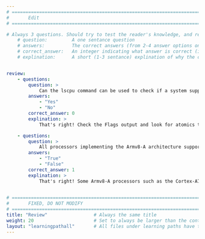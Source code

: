 ```yaml
---
# ================================================================================
#       Edit
# ================================================================================

# Always 3 questions. Should try to test the reader's knowledge, and reinforce the key points you want them to remember.
    # question:         A one sentance question
    # answers:          The correct answers (from 2-4 answer options only). Should be surrounded by quotes.
    # correct_answer:   An integer indicating what answer is correct (index starts from 0)
    # explination:      A short (1-3 sentance) explination of why the correct answer is correct. Can add aditional context if desired


review:
    - questions:
        question: >
            Can the lscpu command can be used to check if a system supports atomics?
        answers:
            - "Yes"
            - "No"
        correct_answer: 0                     
        explination: >
            That's right! Check the Flags output and look for atomics to be listed.

    - questions:
        question: >
            All processors implementing the Armv8-A architecture support Large System Extensions
        answers:
            - "True"
            - "False"
        correct_answer: 1                     
        explination: >
            That's right! Some Armv8-A processors such as the Cortex-A72 do not support LSE.
               

# ================================================================================
#       FIXED, DO NOT MODIFY
# ================================================================================
title: "Review"                 # Always the same title
weight: 20                      # Set to always be larger than the content in this path
layout: "learningpathall"       # All files under learning paths have this same wrapper
---
```

